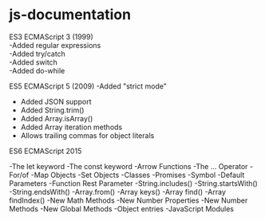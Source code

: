 # js-documentation

 ES3	ECMAScript 3 (1999)  
  -Added regular expressions  
  -Added try/catch  
  -Added switch  
  -Added do-while
  
 ES5	ECMAScript 5 (2009) 
   -Added "strict mode"
   - Added JSON support
   - Added String.trim()
  - Added Array.isArray()
  - Added Array iteration methods
  - Allows trailing commas for object literals

ES6	ECMAScript 2015

  -The let keyword
  -The const keyword
  -Arrow Functions
  -The ... Operator
   -For/of
   -Map Objects
   -Set Objects
   -Classes
   -Promises
  -Symbol
   -Default Parameters
  -Function Rest Parameter
  -String.includes()
  -String.startsWith()
  -String.endsWith()
  -Array.from()
  -Array keys()
  -Array find()
  -Array findIndex()
  -New Math Methods
  -New Number Properties
  -New Number Methods
  -New Global Methods
  -Object entries
  -JavaScript Modules

